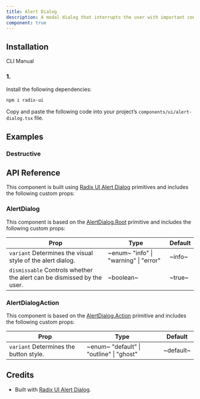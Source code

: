 ```yaml
---
title: Alert Dialog
description: A modal dialog that interrupts the user with important content and expects a response.
component: true
---
```


## Installation

  CLI
  Manual

### 1. 
Install the following dependencies:

```bash
npm i radix-ui
```

Copy and paste the following code into your project’s `components/ui/alert-dialog.tsx` file.

## Examples

### Destructive

## API Reference

This component is built using [Radix UI Alert Dialog](https://www.radix-ui.com/primitives/docs/components/alert-dialog) primitives
and includes the following custom props:

### AlertDialog

This component is based on the [AlertDialog.Root](https://www.radix-ui.com/primitives/docs/components/alert-dialog#root) primitive and includes the following custom props:

| **Prop**                                                                                          | **Type**                                                           | **Default** |
| ------------------------------------------------------------------------------------------------- | ------------------------------------------------------------------ | ----------- |
| `variant` Determines the visual style of the alert dialog.             | ~enum~  "info" \| "warning" \| "error"  | ~info~      |
| `dismissable` Controls whether the alert can be dismissed by the user. | ~boolean~                                                          | ~true~      |

### AlertDialogAction

This component is based on the [AlertDialog.Action](https://www.radix-ui.com/primitives/docs/components/alert-dialog#action) primitive and includes the following custom props:

| **Prop**                                                          | **Type**                                                              | **Default** |
| ----------------------------------------------------------------- | --------------------------------------------------------------------- | ----------- |
| `variant` Determines the button style. | ~enum~  "default" \| "outline" \| "ghost"  | ~default~   |

## Credits

- Built with [Radix UI Alert Dialog](https://www.radix-ui.com/primitives/docs/components/alert-dialog).
